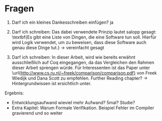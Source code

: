 # Fragen

1. Darf ich ein kleines Dankesschreiben einfügen? ja

2. Darf ich schreiben: Das dabei verwendete Prinzip lautet salopp gesagt:
\textbf{Es gibt eine Liste von Dingen, die eine Software tun soll. Hierfür wird Logik verwendet, um zu beweisen, dass diese Software auch genau diese Dinge tut.}   -> vereinfacht gesagt

3. Darf ich schreiben: In dieser Arbeit, wird wie bereits erwähnt ausschließlich auf Coq eingegangen, da das Vergleichen den Rahmen dieser Arbeit sprengen würde. Für Interessenten ist das Paper unter \url{http://www.cs.ru.nl/~freek/comparison/comparison.pdf} von Freek Wiedijk und Dana Scott zu empfehlen. Further Reading chapter? -> Hintergrundwissen ist ersichtlich unter. 


Ergebnis: 

- Entwicklungsaufwand wieviel mehr Aufwand? 5mal? Studie?
- Extra Kapitel: Warum Formale Verifikation. Beispiel Fehler im Compiler gravierend und so weiter